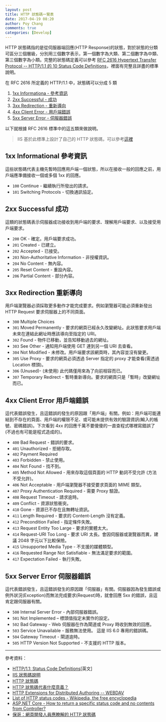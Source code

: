 ```yaml
---
layout: post
title: HTTP 狀態碼一覽表
date: 2017-04-19 08:20
author: Poy Chang
comments: true
categories: [Develop]
---
```

HTTP 狀態碼指的是從伺服器端回應(HTTP Response)的狀態，對於狀態的分類可區分三個層級，分別用三個數字表示，第一個數字為大類、第二個數字為中類、第三個數字為小類。完整的狀態碼定義可以參考 [RFC 2616 Hypertext Transfer Protocol -- HTTP/1.1 的 10 Status Code Definitions](https://tools.ietf.org/html/rfc2616#section-10)，裡面有完整且詳盡的標準說明。

在 RFC 2616 所定義的 HTTP/1.1 中，狀態碼可以分成 5 類

1. [1xx Informationa - 參考資訊](#1xx-informational-參考資訊)
2. [2xx Successful - 成功](#2xx-successful-成功)
3. [3xx Redirection - 重新導向](#3xx-redirection-重新導向)
4. [4xx Client Error - 用戶端錯誤](#4xx-client-error-用戶端錯誤)
5. [5xx Server Error - 伺服器錯誤](#5xx-server-error-伺服器錯誤)

以下就根據 RFC 2616 標準中的這五類來做說明。

>IIS 基於此標準上設計了自己的 HTTP 狀態碼，可以參考[這裡](https://support.microsoft.com/zh-tw/help/943891/the-http-status-code-in-iis-7-0--iis-7-5--and-iis-8-0)

## 1xx Informational 參考資訊

這些狀態碼代表主機先暫時回應用戶端一個狀態，所以在接收一般的回應之前，用戶端應準備接收一個或多個 1xx 的回應。

* `100` Continue - 繼續執行所發出的請求。
* `101` Switching Protocols - 切換通訊協定。

## 2xx Successful 成功

這類的狀態碼表示伺服器成功接收到用戶端的要求、理解用戶端要求、以及接受用戶端要求。

* `200` OK - 確定。用戶端要求成功。
* `201` Created - 已建立。
* `202` Accepted - 已接受。
* `203` Non-Authoritative Information - 非授權資訊。
* `204` No Content - 無內容。
* `205` Reset Content - 重設內容。
* `206` Partial Content - 部分內容。

## 3xx Redirection 重新導向

用戶端瀏覽器必須採取更多動作才能完成要求。例如瀏覽器可能必須重新發出 HTTP Request 要求伺服器上的不同頁面。

* `300` Multiple Choices
* `301` Moved Permanently - 要求的網頁已經永久改變網址。此狀態要求用戶端未來在連結此網址時應該導向至指定的 URI。
* `302` Found - 物件已移動，並告知移動過去的網址。
* `303` See Other - 通知用戶端使用 GET 連到另一個 URI 去查看。
* `304` Not Modified - 未修改。用戶端要求該網頁時，其內容並沒有變更。
* `305` Use Proxy - 要求的網頁必須透過 Server 指定的 proxy 才能查看(需透過 Location 標頭)。
* `306` (Unused)- (未使用) 此代碼僅用來為了向前相容而已。
* `307` Temporary Redirect - 暫時重新導向。要求的網頁只是「暫時」改變網址而已。

## 4xx Client Error 用戶端錯誤

這代表錯誤發生，且這錯誤的發生的原因跟「用戶端」有關。例如：用戶端可能連結到不存在的頁面、用戶端的權限不足、或可能未提供有效的驗證資訊(輸入的帳號、密碼錯誤)。下次看到 4xx 的回應千萬不要傻傻的一直查程式哪裡寫錯誤了(不過也有可能是程式造成的)。

* `400` Bad Request - 錯誤的要求。
* `401` Unauthorized - 拒絕存取。
* `402` Payment Required
* `403` Forbidden - 禁止使用。
* `404` Not Found - 找不到。
* `405` Method Not Allowed - 用來存取這個頁面的 HTTP 動詞不受允許 (方法不受允許)。
* `406` Not Acceptable - 用戶端瀏覽器不接受要求頁面的 MIME 類型。
* `407` Proxy Authentication Required - 需要 Proxy 驗證。
* `408` Request Timeout - 請求逾時。
* `409` Conflict - 資源狀態衝突。
* `410` Gone - 資源已不存在且無轉址資訊。
* `411` Length Required - 要求的 Content-Length 沒有定義。
* `412` Precondition Failed - 指定條件失敗。
* `413` Request Entity Too Large - 要求的實體太大。
* `414` Request-URI Too Long - 要求 URI 太長。會因伺服器或瀏覽器而異，建議 2048 字元以下比較保險。
* `415` Unsupported Media Type - 不支援的媒體類型。
* `416` Requested Range Not Satisfiable - 無法滿足要求的範圍。
* `417` Expectation Failed - 執行失敗。

## 5xx Server Error 伺服器錯誤

這代表錯誤發生，且這錯誤發生的原因跟「伺服器」有關。伺服器因為發生錯誤或例外狀況(Exception)而無法完成要求(Request)時，就會回應 5xx 的錯誤，且這肯定跟伺服器有關。

* `500` Internal Server Error - 內部伺服器錯誤。
* `501` Not Implemented – 標頭值指定未實作的設定。
* `502` Bad Gateway - Web 伺服器在作為閘道或 Proxy 時收到無效的回應。
* `503` Service Unavailable - 服務無法使用。 這是 IIS 6.0 專用的錯誤碼。
* `504` Gateway Timeout - 閘道逾時。
* `505` HTTP Version Not Supported - 不支援的 HTTP 版本。

----------

參考資料：

* [HTTP/1.1: Status Code Definitions](http://www.w3.org/Protocols/rfc2616/rfc2616-sec10.html)[英文]
* [IIS 狀態碼說明](http://support.microsoft.com/kb/318380/zh-tw)
* [HTTP 狀態碼](http://vincent119.blogspot.com/2008/06/100-continue-client-client-client.html)
* [HTTP 狀態碼代表什麼意義？](http://www.dmedia.centerbbs.com/blog/index.php?load=read&id=246)
* [HTTP Extensions for Distributed Authoring -- WEBDAV](http://www.webdav.org/specs/rfc2518.html)
* [List of HTTP status codes - Wikipedia, the free encyclopedia](http://en.wikipedia.org/wiki/List_of_HTTP_status_codes)
* [ASP.NET Core - How to return a specific status code and no contents from Controller?](http://stackoverflow.com/questions/37690114/asp-net-core-how-to-return-a-specific-status-code-and-no-contents-from-control)
* [保哥：網頁開發人員應瞭解的 HTTP 狀態碼](http://blog.miniasp.com/post/2009/01/16/Web-developer-should-know-about-HTTP-Status-Code.aspx)